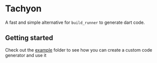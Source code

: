 # Tachyon

A fast and simple alternative for `build_runner` to generate dart code.

## Getting started

Check out the [example](https://github.com/spideythewebhead/tachyon/tree/main/example) folder to see how you can create a custom code generator
and use it
